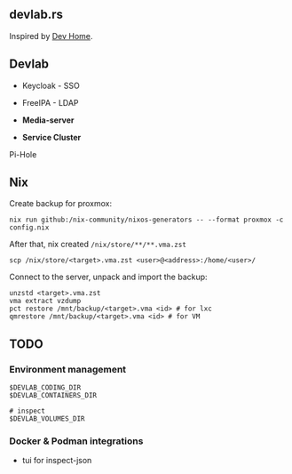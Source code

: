 ## devlab.rs

Inspired by [Dev Home](https://learn.microsoft.com/en-us/windows/dev-home/).

## Devlab

- Keycloak - SSO
- FreeIPA - LDAP

- **Media-server**
- **Service Cluster**

Pi-Hole

## Nix

Create backup for proxmox:
```shell
nix run github:/nix-community/nixos-generators -- --format proxmox -c config.nix
```

After that, nix created `/nix/store/**/**.vma.zst`

```shell
scp /nix/store/<target>.vma.zst <user>@<address>:/home/<user>/
```

Connect to the server, unpack and import the backup:
```shell
unzstd <target>.vma.zst
vma extract vzdump
pct restore /mnt/backup/<target>.vma <id> # for lxc
qmrestore /mnt/backup/<target>.vma <id> # for VM
```

## TODO

### Environment management

```.env
$DEVLAB_CODING_DIR
$DEVLAB_CONTAINERS_DIR

# inspect
$DEVLAB_VOLUMES_DIR
```

### Docker & Podman integrations

- tui for inspect-json
